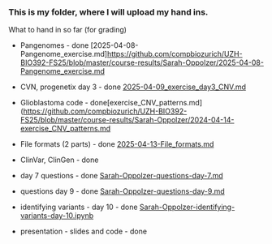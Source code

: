 ### This is my folder, where I will upload my hand ins.

What to hand in so far (for grading)

- Pangenomes - done [2025-04-08-Pangenome_exercise.md]https://github.com/compbiozurich/UZH-BIO392-FS25/blob/master/course-results/Sarah-Oppolzer/2025-04-08-Pangenome_exercise.md
  
- CVN, progenetix day 3 - done  [2025-04-09_exercise_day3_CNV.md](https://github.com/compbiozurich/UZH-BIO392-FS25/blob/master/course-results/Sarah-Oppolzer/2025-04-09_exercise_day3_CNV.md)
  
- Glioblastoma code - done[exercise_CNV_patterns.md](https://github.com/compbiozurich/UZH-BIO392-FS25/blob/master/course-results/Sarah-Oppolzer/2024-04-14-exercise_CNV_patterns.md
  
- File formats (2 parts) - done [2025-04-13-File_formats.md](https://github.com/compbiozurich/UZH-BIO392-FS25/blob/master/course-results/Sarah-Oppolzer/2025-04-13-File_formats.md)
  
- ClinVar, ClinGen - done
  
- day 7 questions - done [Sarah-Oppolzer-questions-day-7.md](https://github.com/compbiozurich/UZH-BIO392-FS25/blob/master/course-results/Sarah-Oppolzer/Sarah-Oppolzer-questions-day-7.md)
  
- questions day 9 - done [Sarah-Oppolzer-questions-day-9.md](https://github.com/compbiozurich/UZH-BIO392-FS25/blob/master/course-results/Sarah-Oppolzer/Sarah-Oppolzer-questions-day-9.md)
  
- identifying variants - day 10 - done [Sarah-Oppolzer-identifying-variants-day-10.ipynb](https://github.com/compbiozurich/UZH-BIO392-FS25/blob/master/course-results/Sarah-Oppolzer/Sarah-Oppolzer-identifying-variants-day-10.ipynb)
  
- presentation - slides and code - done
  

